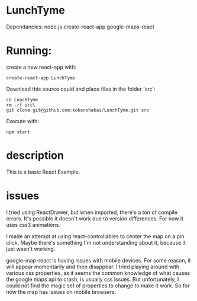 # LunchTyme

Dependancies:
	node.js
	create-react-app
	google-maps-react

# Running:

create a new react-app with:

	create-react-app LunchTyme

Download this source could and place files in the folder 'src':

	cd LunchTyme
	rm -rf src\
	git clone git@github.com:kokorohakai/LunchTyme.git src

Execute with:

	npm start


# description
This is a basic React Example.


# issues
I tried using ReactDrawer, but when imported, there's a ton of 
compile errors. It's possible it doesn't work due to version
differences. For now it uses css3 animations.


I made an attempt at using react-controllables to center the map 
on a pin click. Maybe there's something I'm not understanding about 
it, because it just wasn't working.


google-map-react is having issues with mobile devices. For some reason, 
it will appear momentarily and then disappear. I tried playing around
with various css properties, as it seems the common knowledge of what
causes the google maps api to crash, is usually css issues. But 
unfortunately, I could not find the magic set of properties to change
to make it work. So for now the map has issues on mobile browsers.